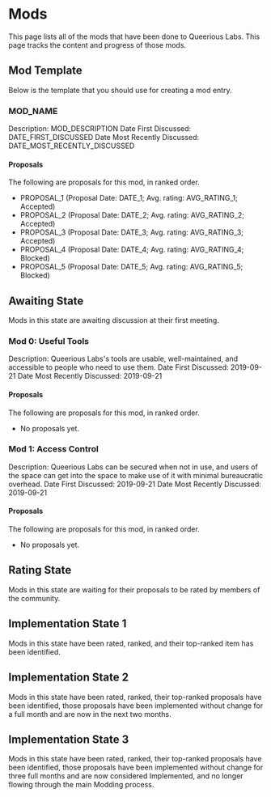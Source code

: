 <!-- TITLE: Mods -->
<!-- SUBTITLE: A list of mods that have been done to the space. -->

# Mods
This page lists all of the mods that have been done to Queerious Labs. This page tracks the content and progress of those mods.

## Mod Template
Below is the template that you should use for creating a mod entry.

### MOD_NAME

Description: MOD_DESCRIPTION
Date First Discussed: DATE_FIRST_DISCUSSED
Date Most Recently Discussed: DATE_MOST_RECENTLY_DISCUSSED

#### Proposals

The following are proposals for this mod, in ranked order.

* PROPOSAL_1 (Proposal Date: DATE_1; Avg. rating: AVG_RATING_1; Accepted)
* PROPOSAL_2 (Proposal Date: DATE_2; Avg. rating: AVG_RATING_2; Accepted)
* PROPOSAL_3 (Proposal Date: DATE_3; Avg. rating: AVG_RATING_3; Accepted)
* PROPOSAL_4 (Proposal Date: DATE_4; Avg. rating: AVG_RATING_4; Blocked)
* PROPOSAL_5 (Proposal Date: DATE_5; Avg. rating: AVG_RATING_5; Blocked)

## Awaiting State
Mods in this state are awaiting discussion at their first meeting.

### Mod 0: Useful Tools

Description: Queerious Labs's tools are usable, well-maintained, and accessible to people who need to use them.
Date First Discussed: 2019-09-21
Date Most Recently Discussed: 2019-09-21

#### Proposals

The following are proposals for this mod, in ranked order.

* No proposals yet.

### Mod 1: Access Control

Description: Queerious Labs can be secured when not in use, and users of the space can get into the space to make use of it with minimal bureaucratic overhead.
Date First Discussed: 2019-09-21
Date Most Recently Discussed: 2019-09-21

#### Proposals

The following are proposals for this mod, in ranked order.

* No proposals yet.

## Rating State
Mods in this state are waiting for their proposals to be rated by members of the community.

## Implementation State 1
Mods in this state have been rated, ranked, and their top-ranked item has been identified.

## Implementation State 2
Mods in this state have been rated, ranked, their top-ranked proposals have been identified, those proposals have been implemented without change for a full month and are now in the next two months.

## Implementation State 3
Mods in this state have been rated, ranked, their top-ranked proposals have been identified, those proposals have been implemented without change for three full months and are now considered Implemented, and no longer flowing through the main Modding process.